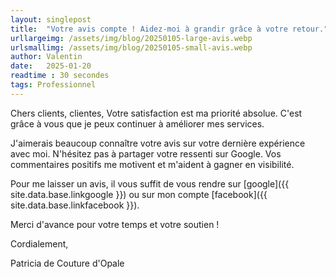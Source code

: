 ```yaml
---
layout: singlepost
title:  "Votre avis compte ! Aidez-moi à grandir grâce à votre retour."
urllargeimg: /assets/img/blog/20250105-large-avis.webp
urlsmallimg: /assets/img/blog/20250105-small-avis.webp
author: Valentin
date:   2025-01-20
readtime : 30 secondes
tags: Professionnel
---
```

Chers clients, clientes,
Votre satisfaction est ma priorité absolue. C'est grâce à vous que je peux continuer à améliorer mes services.

J'aimerais beaucoup connaître votre avis sur votre dernière expérience avec moi. N'hésitez pas à partager votre ressenti sur Google. Vos commentaires positifs me motivent et m'aident à gagner en visibilité.

Pour me laisser un avis, il vous suffit de vous rendre sur [google]({{ site.data.base.linkgoogle }})  ou sur mon compte [facebook]({{ site.data.base.linkfacebook }}).

Merci d'avance pour votre temps et votre soutien !

Cordialement,

Patricia de Couture d'Opale


